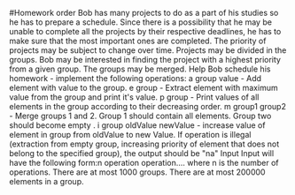#Homework order
Bob has many projects to do as a part of his studies so he has to prepare a schedule. Since there is a possibility that he may be unable to complete all the projects by their respective deadlines, he has to make sure that the most important ones are completed. The priority of projects may be subject to change over time. Projects may be divided in the groups. Bob may be interested in finding the project with a highest priority from a given group. The groups may be merged. Help Bob schedule his homework - implement the following operations:
a group value - Add element with value to the group.
e group - Extract element with maximum value from the group and print it's value.
p group - Print values of all elements in the group according to their decreasing order. 
m group1 group2 - Merge groups 1 and 2. Group 1 should contain all elements. Group two should become empty .
i group oldValue newValue - increase value of element in group from oldValue to new Value.
If operation is illegal (extraction from empty group, increasing priority of element that does not belong to the specified group), the output should be "na"
Input
Input will have the following form:n operation operation....
where n is the number of operations. There are at most 1000 groups. There are at most 200000 elements in a group.
